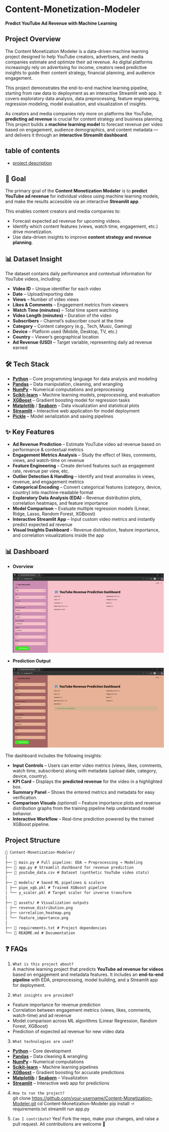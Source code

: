# Content-Monetization-Modeler

**Predict YouTube Ad Revenue with Machine Learning**

## Project Overview
The Content Monetization Modeler is a data-driven machine learning project designed to help YouTube creators, advertisers, and media companies estimate and optimize their ad revenue. As digital platforms increasingly rely on advertising for income, creators need predictive insights to guide their content strategy, financial planning, and audience engagement.

This project demonstrates the end-to-end machine learning pipeline, starting from raw data to deployment as an interactive Streamlit web app. It covers exploratory data analysis, data preprocessing, feature engineering, regression modeling, model evaluation, and visualization of insights.

As creators and media companies rely more on platforms like YouTube, **predicting ad revenue** is crucial for content strategy and business planning. This project builds a **machine learning model** to forecast revenue per video based on engagement, audience demographics, and content metadata — and delivers it through an **interactive Streamlit dashboard**.


## table of contents
- [project description](#project-description)


## 🎯 Goal  
The primary goal of the **Content Monetization Modeler** is to **predict YouTube ad revenue** for individual videos using machine learning models, and make the results accessible via an interactive **Streamlit app**.  

This enables content creators and media companies to:  
- Forecast expected ad revenue for upcoming videos.  
- Identify which content features (views, watch time, engagement, etc.) drive monetization.  
- Use data-driven insights to improve **content strategy and revenue planning**.  

## 📊 Dataset Insight  
The dataset contains daily performance and contextual information for YouTube videos, including:  

- **Video ID** – Unique identifier for each video  
- **Date** – Upload/reporting date  
- **Views** – Number of video views  
- **Likes & Comments** – Engagement metrics from viewers  
- **Watch Time (minutes)** – Total time spent watching  
- **Video Length (minutes)** – Duration of the video  
- **Subscribers** – Channel’s subscriber count at the time  
- **Category** – Content category (e.g., Tech, Music, Gaming)  
- **Device** – Platform used (Mobile, Desktop, TV, etc.)  
- **Country** – Viewer’s geographical location  
- **Ad Revenue (USD)** – Target variable, representing daily ad revenue earned


## 🛠️ Tech Stack  

- [**Python**](https://www.python.org/) – Core programming language for data analysis and modeling  
- [**Pandas**](https://pandas.pydata.org/) – Data manipulation, cleaning, and wrangling  
- [**NumPy**](https://numpy.org/) – Numerical computations and preprocessing  
- [**Scikit-learn**](https://scikit-learn.org/stable/) – Machine learning models, preprocessing, and evaluation  
- [**XGBoost**](https://xgboost.readthedocs.io/) – Gradient boosting model for regression tasks  
- [**Matplotlib**](https://matplotlib.org/) / [**Seaborn**](https://seaborn.pydata.org/) – Data visualization and statistical plots  
- [**Streamlit**](https://streamlit.io/) – Interactive web application for model deployment  
- [**Pickle**](https://docs.python.org/3/library/pickle.html) – Model serialization and saving pipelines  

## ✨ Key Features  

- **Ad Revenue Prediction** – Estimate YouTube video ad revenue based on performance & contextual metrics  
- **Engagement Metrics Analysis** – Study the effect of likes, comments, views, and watch-time on revenue  
- **Feature Engineering** – Create derived features such as engagement rate, revenue per view, etc.  
- **Outlier Detection & Handling** – Identify and treat anomalies in views, revenue, and engagement metrics  
- **Categorical Encoding** – Convert categorical features (category, device, country) into machine-readable format  
- **Exploratory Data Analysis (EDA)** – Revenue distribution plots, correlation heatmaps, and feature importance  
- **Model Comparison** – Evaluate multiple regression models (Linear, Ridge, Lasso, Random Forest, XGBoost)  
- **Interactive Streamlit App** – Input custom video metrics and instantly predict expected ad revenue  
- **Visual Insights Dashboard** – Revenue distribution, feature importance, and correlation visualizations inside the app  


## 📊 Dashboard  

- **Overview**  

  ![Dashboard Overview](https://github.com/vinozzxx/Content-Monetization-Modeler/blob/9304af28e53c9a5977a0a13a6adf85369c685521/dashboard_1.png)

- **Prediction Output**  

  ![Prediction Output](https://github.com/vinozzxx/Content-Monetization-Modeler/blob/8fdaf7462b798658cc81c00fd08b09ec122e5080/dashboard_2.png)  

The dashboard includes the following insights:  

- **Input Controls** – Users can enter video metrics (views, likes, comments, watch time, subscribers) along with metadata (upload date, category, device, country).  
- **KPI Card** – Displays the **predicted revenue** for the video in a highlighted box.  
- **Summary Panel** – Shows the entered metrics and metadata for easy verification.  
- **Comparison Visuals** *(optional)* – Feature importance plots and revenue distribution graphs from the training pipeline help understand model behavior.  
- **Interactive Workflow** – Real-time prediction powered by the trained XGBoost pipeline.  


## Project Structure
```
📁 Content-Monetization-Modeler/
│
├── 📄 main.py # Full pipeline: EDA → Preprocessing → Modeling
├── 📄 app.py # Streamlit dashboard for revenue prediction
├── 📄 youtube_data.csv # Dataset (synthetic YouTube video stats)
│
├── 📂 models/ # Saved ML pipelines & scalers
│ ├── pipe_xgb.pkl # Trained XGBoost pipeline
│ └── y_scaler.pkl # Target scaler for inverse transform
│
├── 📂 assets/ # Visualization outputs
│ ├── revenue_distribution.png
│ ├── correlation_heatmap.png
│ └── feature_importance.png
│
├── 📄 requirements.txt # Project dependencies
└── 📄 README.md # Documentation

```

## ❓ FAQs  

1. `What is this project about?`  
A machine learning project that predicts **YouTube ad revenue for videos** based on engagement and metadata features. It includes an **end-to-end pipeline** with EDA, preprocessing, model building, and a Streamlit app for deployment.  

2. `What insights are provided?`  
- Feature importance for revenue prediction  
- Correlation between engagement metrics (views, likes, comments, watch-time) and ad revenue  
- Model comparison across ML algorithms (Linear Regression, Random Forest, XGBoost)  
- Prediction of expected ad revenue for new video data  

3. `What technologies are used?`  
- [**Python**](https://www.python.org/) – Core development  
- [**Pandas**](https://pandas.pydata.org/) – Data cleaning & wrangling  
- [**NumPy**](https://numpy.org/) – Numerical computations  
- [**Scikit-learn**](https://scikit-learn.org/) – Machine learning pipelines  
- [**XGBoost**](https://xgboost.readthedocs.io/) – Gradient boosting for accurate predictions  
- [**Matplotlib**](https://matplotlib.org/) / [**Seaborn**](https://seaborn.pydata.org/) – Visualization  
- [**Streamlit**](https://streamlit.io/) – Interactive web app for predictions  

4. `How to run the project?`  
git clone https://github.com/your-username/Content-Monetization-Modeler.git
cd Content-Monetization-Modeler
pip install -r requirements.txt
streamlit run app.py

5. `Can I contribute?`
Yes! Fork the repo, make your changes, and raise a pull request. All contributions are welcome 🚀

```bash














  

